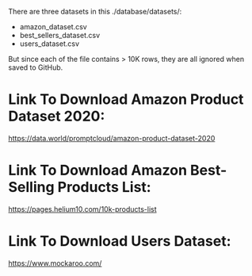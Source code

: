 There are three datasets in this ./database/datasets/:

-   amazon_dataset.csv
-   best_sellers_dataset.csv
-   users_dataset.csv

But since each of the file contains > 10K rows, they are all ignored when saved to GitHub.

# Link To Download Amazon Product Dataset 2020:

https://data.world/promptcloud/amazon-product-dataset-2020

# Link To Download Amazon Best-Selling Products List:

https://pages.helium10.com/10k-products-list

# Link To Download Users Dataset:

https://www.mockaroo.com/
